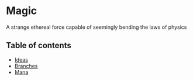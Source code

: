 # Magic

A strange ethereal force capable of seemingly bending the laws of physics

## Table of contents

- [Ideas](/planning/magic/ideas.md)
- [Branches](/planning/magic/branches.md)
- [Mana](/planning/magic/mana.md)